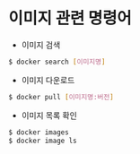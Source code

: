 # 이미지 관련 명령어

 - 이미지 검색
```Bash
$ docker search [이미지명]
```

 - 이미지 다운로드
```Bash
$ docker pull [이미지명:버전]
```

 - 이미지 목록 확인
```Bash
$ docker images
$ docker image ls
```